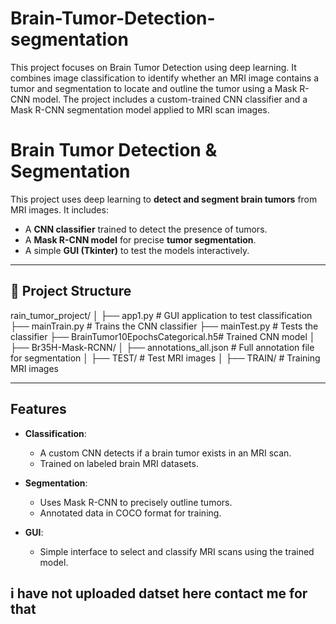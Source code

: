 # Brain-Tumor-Detection-segmentation
This project focuses on Brain Tumor Detection using deep learning. It combines image classification to identify whether an MRI image contains a tumor and segmentation to locate and outline the tumor using a Mask R-CNN model. The project includes a custom-trained CNN classifier and a Mask R-CNN segmentation model applied to MRI scan images.
#  Brain Tumor Detection & Segmentation

This project uses deep learning to **detect and segment brain tumors** from MRI images. It includes:

- A **CNN classifier** trained to detect the presence of tumors.
- A **Mask R-CNN model** for precise **tumor segmentation**.
- A simple **GUI (Tkinter)** to test the models interactively.

---

## 📂 Project Structure

rain_tumor_project/
│
├── app1.py # GUI application to test classification
├── mainTrain.py # Trains the CNN classifier
├── mainTest.py # Tests the classifier
├── BrainTumor10EpochsCategorical.h5# Trained CNN model
│
├── Br35H-Mask-RCNN/
│ ├── annotations_all.json # Full annotation file for segmentation
│ ├── TEST/ # Test MRI images
│ ├── TRAIN/ # Training MRI images


---

##  Features

- **Classification**:
  - A custom CNN detects if a brain tumor exists in an MRI scan.
  - Trained on labeled brain MRI datasets.
  
- **Segmentation**:
  - Uses Mask R-CNN to precisely outline tumors.
  - Annotated data in COCO format for training.

- **GUI**:
  - Simple interface to select and classify MRI scans using the trained model.

## i have not uploaded datset here contact me for that



